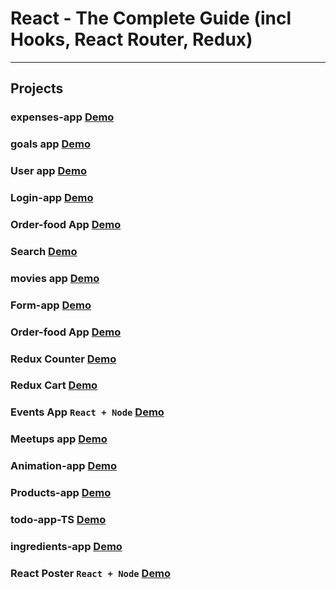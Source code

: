 # React - The Complete Guide (incl Hooks, React Router, Redux)

---

## Projects

### expenses-app [Demo](https://expensses-app.vercel.app/)

### goals app [Demo](https://mo-goals-app.netlify.app/)

### User app [Demo](https://64a950059090837382ade0d2--stellular-paprenjak-6e5723.netlify.app/)

### Login-app [Demo](https://64a95132af1815736a7c370d--frabjous-unicorn-cd7529.netlify.app/)

### Order-food App [Demo](https://mo-order-food.netlify.app/)

### Search [Demo](https://64a9720c6a675c07ddc4caf3--sparkly-torrone-d7a811.netlify.app/)

### movies app [Demo](https://mo-movies-app.netlify.app/)

### Form-app [Demo](https://64a966b5ce8f657ec5a280fb--dashing-froyo-dc69f8.netlify.app/)

### Order-food App [Demo](https://mo-food-order.netlify.app/)

### Redux Counter [Demo](https://mo-redux-counter.netlify.app/)

### Redux Cart [Demo](https://mo-redux-cart.netlify.app/)

### Events App `React + Node` [Demo](https://events-l6bk.onrender.com/events/new)

### Meetups app [Demo](https://nextjs-jxsletvhz-mahmoudali2233.vercel.app/)

### Animation-app [Demo](https://mo-animation-app.netlify.app/)

### Products-app [Demo](https://mo-products.netlify.app/)

### todo-app-TS [Demo](https://mo-ts-todo-app.netlify.app/)

### ingredients-app [Demo](https://mo-ingredients.netlify.app/)

### React Poster `React + Node` [Demo](https://posts-15f6.onrender.com/)
